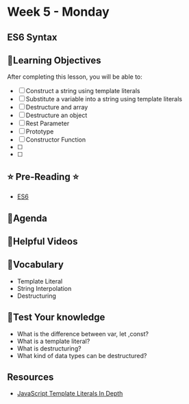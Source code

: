 # Week 5 - Monday

## ES6 Syntax

## 📍Learning Objectives
After completing this lesson, you will be able to:

- [ ] Construct a string using template literals 
- [ ] Substitute a variable into a string using template literals
- [ ] Destructure and array
- [ ] Destructure an object
- [ ] Rest Parameter
- [ ] Prototype
- [ ] Constructor Function
- [ ] 
- [ ] 

## ⭐️ Pre-Reading ⭐️
- [ES6](https://digitalcrafts.instructure.com/courses/212/pages/lesson-js-es6?module_item_id=39319)

## 📍Agenda

<!-- ## 🟡 Lecture Presentations
- [ES6](https://dc-houston.herokuapp.com/p2/Javascript/ES6.html#1) -->

<!-- ## 🟣Labs
- [labs](https://github.com/veros-labs/labs-js-es6)  -->

<!-- ## 🟠Homework  -->

## 🔵Helpful Videos

<!-- ## ✔️Todo Checklist
- [ ] -->

## 🔶Vocabulary

- Template Literal
- String Interpolation
- Destructuring

## 🔷Test Your knowledge
- What is the difference between var, let ,const?
- What is a template literal?
- What is destructuring?
- What kind of data types can be destructured?


## Resources 
- [JavaScript Template Literals In Depth](https://www.javascripttutorial.net/es6/javascript-template-literals/)



